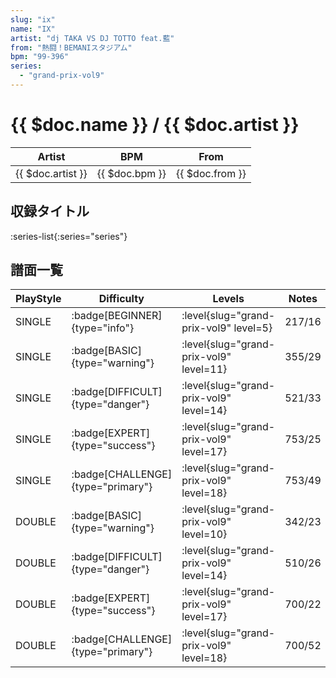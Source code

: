 ```yaml
---
slug: "ix"
name: "IX"
artist: "dj TAKA VS DJ TOTTO feat.藍"
from: "熱闘！BEMANIスタジアム"
bpm: "99-396"
series:
  - "grand-prix-vol9"
---
```


# {{ $doc.name }} / {{ $doc.artist }}

|Artist|BPM|From|
|------|---|----|
|{{ $doc.artist }}|{{ $doc.bpm }}|{{ $doc.from }}|

## 収録タイトル

:series-list{:series="series"}

## 譜面一覧

|PlayStyle|Difficulty|Levels|Notes|Movie|
|---------|----------|------|-----|-----|
|SINGLE| :badge[BEGINNER]{type="info"}|<div class="field is-grouped is-grouped-multiline"> :level{slug="grand-prix-vol9" level=5}</div>|217/16||
|SINGLE| :badge[BASIC]{type="warning"}|<div class="field is-grouped is-grouped-multiline"> :level{slug="grand-prix-vol9" level=11}</div>|355/29||
|SINGLE| :badge[DIFFICULT]{type="danger"}|<div class="field is-grouped is-grouped-multiline"> :level{slug="grand-prix-vol9" level=14}</div>|521/33||
|SINGLE| :badge[EXPERT]{type="success"}|<div class="field is-grouped is-grouped-multiline"> :level{slug="grand-prix-vol9" level=17}</div>|753/25||
|SINGLE| :badge[CHALLENGE]{type="primary"}|<div class="field is-grouped is-grouped-multiline"> :level{slug="grand-prix-vol9" level=18}</div>|753/49||
|DOUBLE| :badge[BASIC]{type="warning"}|<div class="field is-grouped is-grouped-multiline"> :level{slug="grand-prix-vol9" level=10}</div>|342/23||
|DOUBLE| :badge[DIFFICULT]{type="danger"}|<div class="field is-grouped is-grouped-multiline"> :level{slug="grand-prix-vol9" level=14}</div>|510/26||
|DOUBLE| :badge[EXPERT]{type="success"}|<div class="field is-grouped is-grouped-multiline"> :level{slug="grand-prix-vol9" level=17}</div>|700/22||
|DOUBLE| :badge[CHALLENGE]{type="primary"}|<div class="field is-grouped is-grouped-multiline"> :level{slug="grand-prix-vol9" level=18}</div>|700/52||
